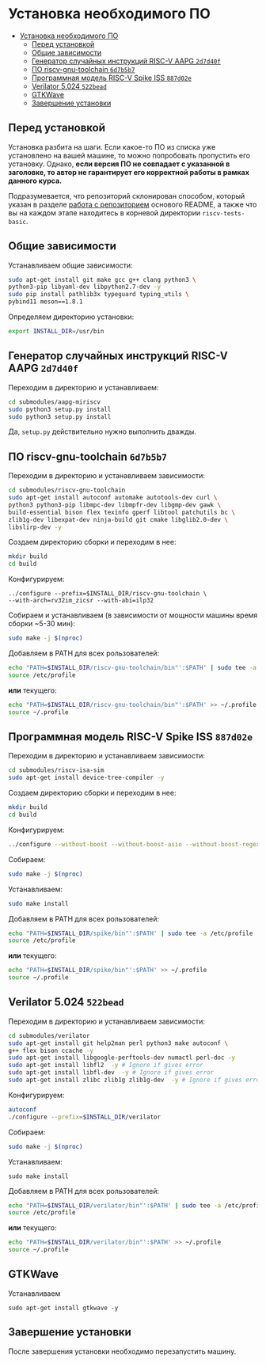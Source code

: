 # Установка необходимого ПО

- [Установка необходимого ПО](#установка-необходимого-по)
  - [Перед установкой](#перед-установкой)
  - [Общие зависимости](#общие-зависимости)
  - [Генератор случайных инструкций RISC-V AAPG `2d7d40f`](#генератор-случайных-инструкций-risc-v-aapg-2d7d40f)
  - [ПО riscv-gnu-toolchain `6d7b5b7`](#по-riscv-gnu-toolchain-6d7b5b7)
  - [Программная модель RISC-V Spike ISS `887d02e`](#программная-модель-risc-v-spike-iss-887d02e)
  - [Verilator 5.024 `522bead`](#verilator-5024-522bead)
  - [GTKWave](#gtkwave)
  - [Завершение установки](#завершение-установки)


## Перед установкой

Установка разбита на шаги. Если какое-то ПО из списка уже установлено на вашей машине, то можно попробовать пропустить его установку. Однако, **если версия ПО не совпадает c указанной в заголовке, то автор не гарантирует его корректной работы в рамках данного курса.**

Подразумевается, что репозиторий склонирован способом, который указан в разделе [работа с репозиторием](../README.md/#работа-с-репозиторием) основого README, а также что вы на каждом этапе находитесь в корневой директории `riscv-tests-basic`.


## Общие зависимости

Устанавливаем общие зависимости:

```bash
sudo apt-get install git make gcc g++ clang python3 \
python3-pip libyaml-dev libpython2.7-dev -y
sudo pip install pathlib3x typeguard typing_utils \
pybind11 meson==1.8.1
```

Определяем директорию установки:

```bash
export INSTALL_DIR=/usr/bin
```

## Генератор случайных инструкций RISC-V AAPG `2d7d40f`

Переходим в директорию и устанавливаем:

```bash
cd submodules/aapg-miriscv
sudo python3 setup.py install
sudo python3 setup.py install
```

Да, `setup.py` действительно нужно выполнить дважды.

## ПО riscv-gnu-toolchain `6d7b5b7`

Переходим в директорию и устанавливаем зависимости:

```bash
cd submodules/riscv-gnu-toolchain
sudo apt-get install autoconf automake autotools-dev curl \
python3 python3-pip libmpc-dev libmpfr-dev libgmp-dev gawk \
build-essential bison flex texinfo gperf libtool patchutils bc \
zlib1g-dev libexpat-dev ninja-build git cmake libglib2.0-dev \
libslirp-dev -y
```

Создаем директорию сборки и переходим в нее:

```bash
mkdir build
cd build
```

Конфигурируем:

```
../configure --prefix=$INSTALL_DIR/riscv-gnu-toolchain \
--with-arch=rv32im_zicsr --with-abi=ilp32
```

Собираем и устанавливаем (в зависимости от мощности машины время сборки ~5-30 мин):

```bash
sudo make -j $(nproc)
```

Добавляем в PATH для всех рользователей:

```bash
echo "PATH=$INSTALL_DIR/riscv-gnu-toolchain/bin"':$PATH' | sudo tee -a /etc/profile
source /etc/profile
```

**или** текущего:

```bash
echo "PATH=$INSTALL_DIR/riscv-gnu-toolchain/bin"':$PATH' >> ~/.profile
source ~/.profile
```

## Программная модель RISC-V Spike ISS `887d02e`

Переходим в директорию и устанавливаем зависимости:

```bash
cd submodules/riscv-isa-sim
sudo apt-get install device-tree-compiler -y
```

Создаем директорию сборки и переходим в нее:

```bash
mkdir build
cd build
```

Конфигурируем:

```bash
../configure --without-boost --without-boost-asio --without-boost-regex --prefix=$INSTALL_DIR/spike
```

Собираем:

```bash
sudo make -j $(nproc)
```

Устанавливаем: 

```bash
sudo make install
```

Добавляем в PATH для всех рользователей:

```bash
echo "PATH=$INSTALL_DIR/spike/bin"':$PATH' | sudo tee -a /etc/profile
source /etc/profile
```

**или** текущего:

```bash
echo "PATH=$INSTALL_DIR/spike/bin"':$PATH' >> ~/.profile
source ~/.profile
```

## Verilator 5.024 `522bead`

Переходим в директорию и устанавливаем зависимости:

```bash
cd submodules/verilator
sudo apt-get install git help2man perl python3 make autoconf \
g++ flex bison ccache -y
sudo apt-get install libgoogle-perftools-dev numactl perl-doc -y
sudo apt-get install libfl2  -y # Ignore if gives error
sudo apt-get install libfl-dev  -y # Ignore if gives error
sudo apt-get install zlibc zlib1g zlib1g-dev  -y # Ignore if gives error
```

Конфигурируем:

```bash
autoconf
./configure --prefix=$INSTALL_DIR/verilator
```

Собираем:

```bash
sudo make -j $(nproc)
```

Устанавливаем:

```
sudo make install
```

Добавляем в PATH для всех рользователей:

```bash
echo "PATH=$INSTALL_DIR/verilator/bin"':$PATH' | sudo tee -a /etc/profile
source /etc/profile
```

**или** текущего:

```bash
echo "PATH=$INSTALL_DIR/verilator/bin"':$PATH' >> ~/.profile
source ~/.profile
```

## GTKWave

Устанавливаем


```
sudo apt-get install gtkwave -y
```

## Завершение установки

После завершения установки необходимо перезапустить машину.
